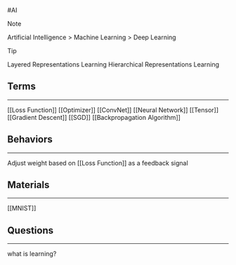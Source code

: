 #AI 

>[!note]
>Artificial Intelligence > Machine Learning > Deep Learning

>[!tip] 
>Layered Representations Learning
>Hierarchical Representations Learning

## Terms
---
[[Loss Function]]
[[Optimizer]]
[[ConvNet]]
[[Neural Network]]
[[Tensor]]
[[Gradient Descent]]
[[SGD]]
[[Backpropagation Algorithm]]
## Behaviors
---
Adjust weight based on [[Loss Function]] as a feedback signal

## Materials
---
[[MNIST]]


## Questions
---
what is learning?
